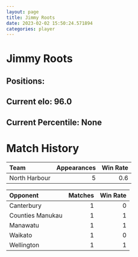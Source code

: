 ```yaml
---  
layout: page  
title: Jimmy Roots  
date: 2023-02-02 15:50:24.571894  
categories: player  
---
```

# Jimmy Roots

## Positions: 

## Current elo: 96.0

## Current Percentile: None

# Match History


| Team          |   Appearances |   Win Rate |
|:--------------|--------------:|-----------:|
| North Harbour |             5 |        0.6 |

| Opponent         |   Matches |   Win Rate |
|:-----------------|----------:|-----------:|
| Canterbury       |         1 |          0 |
| Counties Manukau |         1 |          1 |
| Manawatu         |         1 |          1 |
| Waikato          |         1 |          0 |
| Wellington       |         1 |          1 |